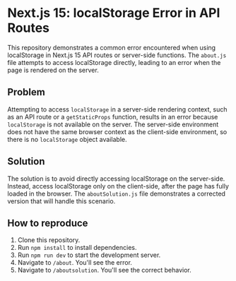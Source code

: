 # Next.js 15: localStorage Error in API Routes

This repository demonstrates a common error encountered when using localStorage in Next.js 15 API routes or server-side functions.  The `about.js` file attempts to access localStorage directly, leading to an error when the page is rendered on the server.

## Problem

Attempting to access `localStorage` in a server-side rendering context, such as an API route or a `getStaticProps` function, results in an error because `localStorage` is not available on the server.  The server-side environment does not have the same browser context as the client-side environment, so there is no `localStorage` object available.

## Solution

The solution is to avoid directly accessing localStorage on the server-side. Instead, access localStorage only on the client-side, after the page has fully loaded in the browser.  The `aboutSolution.js` file demonstrates a corrected version that will handle this scenario.

## How to reproduce

1. Clone this repository.
2. Run `npm install` to install dependencies.
3. Run `npm run dev` to start the development server.
4. Navigate to `/about`. You'll see the error.
5. Navigate to `/aboutsolution`. You'll see the correct behavior.